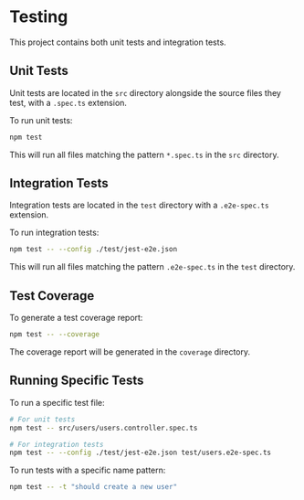 # Testing

This project contains both unit tests and integration tests.

## Unit Tests

Unit tests are located in the `src` directory alongside the source files they test, with a `.spec.ts` extension.

To run unit tests:

```bash
npm test
```

This will run all files matching the pattern `*.spec.ts` in the `src` directory.

## Integration Tests

Integration tests are located in the `test` directory with a `.e2e-spec.ts` extension.

To run integration tests:

```bash
npm test -- --config ./test/jest-e2e.json
```

This will run all files matching the pattern `.e2e-spec.ts` in the `test` directory.

## Test Coverage

To generate a test coverage report:

```bash
npm test -- --coverage
```

The coverage report will be generated in the `coverage` directory.

## Running Specific Tests

To run a specific test file:

```bash
# For unit tests
npm test -- src/users/users.controller.spec.ts

# For integration tests
npm test -- --config ./test/jest-e2e.json test/users.e2e-spec.ts
```

To run tests with a specific name pattern:

```bash
npm test -- -t "should create a new user"
```